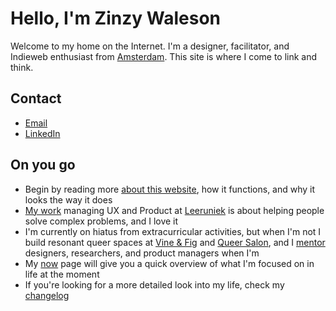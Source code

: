 # Hello, I'm Zinzy Waleson
Welcome to my home on the Internet. I'm a designer, facilitator, and Indieweb enthusiast from [Amsterdam](/amsterdam). This site is where I come to link and think. 

## Contact
- [Email](mailto:zinzy@pm.me)
- [LinkedIn](https://www.linkedin.com/in/zinzy/)

## On you go
- Begin by reading more [about this website](about-this-website), how it functions, and why it looks the way it does
- [My work](/work) managing UX and Product at [Leeruniek](/leeruniek) is about helping people solve complex problems, and I love it
- I'm currently on hiatus from extracurricular activities, but when I'm not I build resonant queer spaces at [Vine & Fig](/vine-and-fig) and [Queer Salon](/queer-salon), and I [mentor](/mentoring) designers, researchers, and product managers when I'm
- My [now](/now) page will give you a quick overview of what I'm focused on in life at the moment
- If you're looking for a more detailed look into my life, check my [changelog](/changelog)